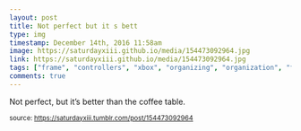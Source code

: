 ```yaml
---
layout: post
title: Not perfect but it s bett
type: img
timestamp: December 14th, 2016 11:58am
image: https://saturdayxiii.github.io/media/154473092964.jpg
link: https://saturdayxiii.github.io/media/154473092964.jpg
tags: ["frame", "controllers", "xbox", "organizing", "organization", "framing"]
comments: true
---
```


Not perfect, but it’s better than the coffee table.
 
  
<small>source: https://saturdayxiii.tumblr.com/post/154473092964</small>